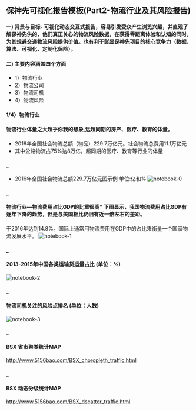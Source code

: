 ## 保神先可视化报告模板(Part2-物流行业及其风险报告)
#### 一) 背景与目标- 可视化动态交互式报告，容易引发受众产生浏览兴趣，并直观了解保神先供的、他们真正关心的物流风险数据，在获得零距离体验和认知的同时，为其规避交通物流风险提供价值。也有利于彰显保神先项目的核心竞争力（数据、算法、可视化、定制化保险）。
#### 二) 主要内容涵盖四个方面
* 1）物流行业
* 2）物流公司
* 3）物流司机
* 4）物流风险

#### 1/4）物流行业
#### 物流行业体量之大超乎你我的想象,远超同期的房产、医疗、教育的体量。
* 2016年全国社会物流总额（物品）229.7万亿元。社会物流总费用11.1万亿元
* 其中公路物流占75%达8万亿，超同期的医疗、教育等行业的体量
  

#### _ 
* 2016年全国社会物流总额229.7万亿元图示例 单位:亿和%
![notebook-0](https://github.com/MurphyWan/pydata_analysis/blob/master/data-visualization/images/BSX-01-Y2016-China_logistic.gif)



#### _
 #### 物流行业—物流费用占比GDP的比重很高* 下图显示，我国物流费用占比GDP有逐年下降的趋势，但是与美国相比仍旧有近一倍左右的差距。
 于2016年达到14.8%。国际上通常用物流费用在GDP中的占比来衡量一个国家物流发展水平。
![notebook-1](https://github.com/MurphyWan/pydata_analysis/blob/master/data-visualization/images/BSX-02-Y2016-China_vs_USA.gif)



#### _
#### 2013-2015年中国各类运输货运量占比 (单位：%)
![notebook-2](https://github.com/MurphyWan/pydata_analysis/blob/master/data-visualization/images/BSX-03-Y2013-15_china_channels.gif )

#### _


#### 物流司机关注的风险点排名 (单位：人数)
![notebook-3](https://github.com/MurphyWan/pydata_analysis/blob/master/data-visualization/images/BSX-04-Y2016-China_truck_drivers_risk_ranks.gif )

#### _
#### BSX 省市聚类统计MAP
http://www.5156bao.com/BSX_choropleth_traffic.html

#### _
#### BSX 动态分级统计MAP
http://www.5156bao.com/BSX_dscatter_traffic.html
